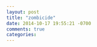 ```yaml
---
layout: post
title: "zombicide"
date: 2014-10-17 19:55:21 -0700
comments: true
categories: 
---
```

